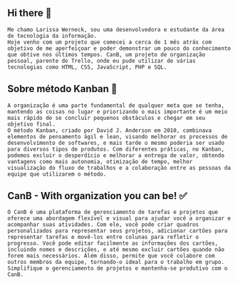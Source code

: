 ## Hi there 👋

    Me chamo Larissa Werneck, sou uma desenvolvedora e estudante da área de tecnologia da informação.
    Hoje venho com um projeto que comecei a cerca de 1 mês atrás com objetivo de me aperfeiçoar e poder demonstrar um pouco do conhecimento que obtive nos últimos tempos. CanB, um projeto de organização pessoal, parente do Trello, onde eu pude utilizar de várias tecnologias como HTML, CSS, JavaScript, PHP e SQL.

## Sobre método Kanban 📌
    A organização é uma parte fundamental de qualquer meta que se tenha, mantendo as coisas no lugar e priorizando o mais importante é um meio mais rápido de se concluir pequenos obstáculos e chegar em seu objetivo final.
    O método Kanban, criado por David J. Anderson em 2010, combinava elementos de pensamento ágil e lean, visando melhorar os processos de desenvolvimento de softwares, e mais tarde o mesmo poderia ser usado para diversos tipos de produtos. Com diferentes práticas, no Kanban, podemos excluir o desperdício e melhorar a entrega de valor, obtendo vantagens como mais autonomia, otimização de tempo, melhor visualização do fluxo de trabalhos e a colaboração entre as pessoas da equipe que utilizarem o método.

## CanB - With organization you can be! ✅

    O CanB é uma plataforma de gerenciamento de tarefas e projetos que oferece uma abordagem flexível e visual para ajudar você a organizar e acompanhar suas atividades. Com ele, você pode criar quadros personalizados para representar seus projetos, adicionar cartões para representar tarefas e movê-los entre colunas para refletir o progresso. Você pode editar facilmente as informações dos cartões, incluindo nomes e descrições, e até mesmo excluir cartões quando não forem mais necessários. Além disso, permite que você colabore com outros membros da equipe, tornando-o ideal para o trabalho em grupo. Simplifique o gerenciamento de projetos e mantenha-se produtivo com o CanB.

